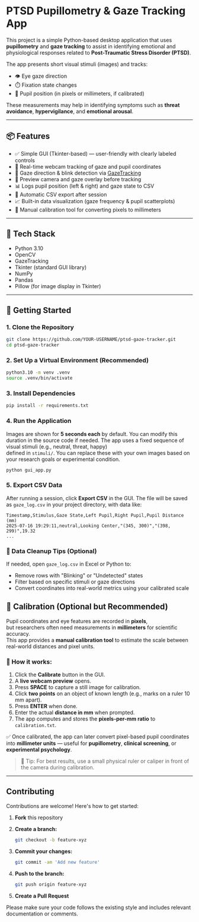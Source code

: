 # PTSD Pupillometry & Gaze Tracking App

This project is a simple Python-based desktop application that uses **pupillometry** and **gaze tracking** to assist in identifying emotional and physiological responses related to **Post-Traumatic Stress Disorder (PTSD)**.

The app presents short visual stimuli (images) and tracks:

- 👁️ Eye gaze direction  
- ⏱️ Fixation state changes  
- 📌 Pupil position (in pixels or millimeters, if calibrated)

These measurements may help in identifying symptoms such as **threat avoidance**, **hypervigilance**, and **emotional arousal**.

---

## 📦 Features

- ✅ Simple GUI (Tkinter-based) — user-friendly with clearly labeled controls
- 📸 Real-time webcam tracking of gaze and pupil coordinates
- 🧠 Gaze direction & blink detection via [GazeTracking](https://github.com/antoinelame/GazeTracking)
- 👀 Preview camera and gaze overlay before tracking
- 📊 Logs pupil position (left & right) and gaze state to CSV
- 📁 Automatic CSV export after session
- 📈 Built-in data visualization (gaze frequency & pupil scatterplots)
- 📐 Manual calibration tool for converting pixels to millimeters

---

## 🧰 Tech Stack

- Python 3.10
- OpenCV
- GazeTracking
- Tkinter (standard GUI library)
- NumPy
- Pandas
- Pillow (for image display in Tkinter)

---

## 🚀 Getting Started

### 1. Clone the Repository

```bash
git clone https://github.com/YOUR-USERNAME/ptsd-gaze-tracker.git
cd ptsd-gaze-tracker
```

### 2. Set Up a Virtual Environment (Recommended)

```bash
python3.10 -m venv .venv
source .venv/bin/activate
```

### 3. Install Dependencies

```bash
pip install -r requirements.txt
```

### 4. Run the Application

Images are shown for **5 seconds each** by default. You can modify this duration in the source code if needed.
The app uses a fixed sequence of visual stimuli (e.g., neutral, threat, happy)  
defined in `stimuli/`. You can replace these with your own images based on your research goals or experimental condition.

```bash
python gui_app.py
```

### 5. Export CSV Data

After running a session, click **Export CSV** in the GUI.
The file will be saved as `gaze_log.csv` in your project directory, with data like:

```
Timestamp,Stimulus,Gaze State,Left Pupil,Right Pupil,Pupil Distance (mm)
2025-07-16 19:29:11,neutral,Looking Center,"(345, 300)","(398, 299)",19.32
...
```

### 🧹 Data Cleanup Tips (Optional)

If needed, open `gaze_log.csv` in Excel or Python to:

- Remove rows with "Blinking" or "Undetected" states
- Filter based on specific stimuli or gaze directions
- Convert coordinates into real-world metrics using your calibrated scale

## 📐 Calibration (Optional but Recommended)

Pupil coordinates and eye features are recorded in **pixels**,  
but researchers often need measurements in **millimeters** for scientific accuracy.  
This app provides a **manual calibration tool** to estimate the scale between real-world distances and pixel units.

### 🔧 How it works:

1. Click the **Calibrate** button in the GUI.
2. A **live webcam preview** opens.
3. Press **SPACE** to capture a still image for calibration.
4. Click **two points** on an object of known length (e.g., marks on a ruler 10 mm apart).
5. Press **ENTER** when done.
6. Enter the actual **distance in mm** when prompted.
7. The app computes and stores the **pixels-per-mm ratio** to `calibration.txt`.

✅ Once calibrated, the app can later convert pixel-based pupil coordinates  
into **millimeter units** — useful for **pupillometry**, **clinical screening**, or **experimental psychology**.

> 🧠 Tip: For best results, use a small physical ruler or caliper in front of the camera during calibration.


---

## Contributing

Contributions are welcome! Here's how to get started:

1. **Fork** this repository
2. **Create a branch:**

   ```bash
   git checkout -b feature-xyz
   ```
3. **Commit your changes:**

   ```bash
   git commit -am 'Add new feature'
   ```
4. **Push to the branch:**

   ```bash
   git push origin feature-xyz
   ```
5. **Create a Pull Request**

Please make sure your code follows the existing style and includes relevant documentation or comments.

